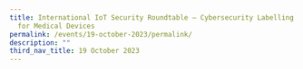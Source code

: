 ```yaml
---
title: International IoT Security Roundtable – Cybersecurity Labelling Scheme
  for Medical Devices
permalink: /events/19-october-2023/permalink/
description: ""
third_nav_title: 19 October 2023
---
```

